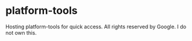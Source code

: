 # platform-tools

Hosting platform-tools for quick access.
All rights reserved by Google.
I do not own this.
